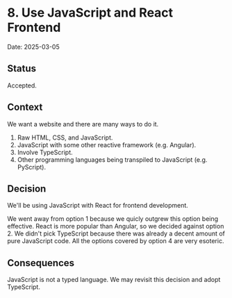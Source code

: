 # 8. Use JavaScript and React Frontend

Date: 2025-03-05

## Status

Accepted.

## Context

We want a website and there are many ways to do it.

1. Raw HTML, CSS, and JavaScript.
2. JavaScript with some other reactive framework (e.g. Angular).
3. Involve TypeScript.
4. Other programming languages being transpiled to JavaScript (e.g. PyScript).

## Decision

We'll be using JavaScript with React for frontend development.

We went away from option 1 because we quicly outgrew this option being effective.  React is more popular than Angular,
so we decided against option 2.  We didn't pick TypeScript because there was already a decent amount of pure JavaScript
code.  All the options covered by option 4 are very esoteric.

## Consequences

JavaScript is not a typed language.  We may revisit this decision and adopt TypeScript.
